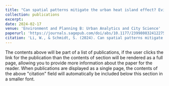 ```yaml
---
title: "Can spatial patterns mitigate the urban heat island effect? Evidence from German metropolitan regions"
collection: publications
excerpt: 
date: 2024-02-17
venue: 'Environment and Planning B: Urban Analytics and City Science'
paperurl: 'https://journals.sagepub.com/doi/abs/10.1177/23998083241227500'
citation: 'Li, W., & Schmidt, S. (2024). Can spatial patterns mitigate the urban heat island effect? Evidence from German metropolitan regions. Environment and Planning B: Urban Analytics and City Science, 23998083241227500.'
---
```


The contents above will be part of a list of publications, if the user clicks the link for the publication than the contents of section will be rendered as a full page, allowing you to provide more information about the paper for the reader. When publications are displayed as a single page, the contents of the above "citation" field will automatically be included below this section in a smaller font.
